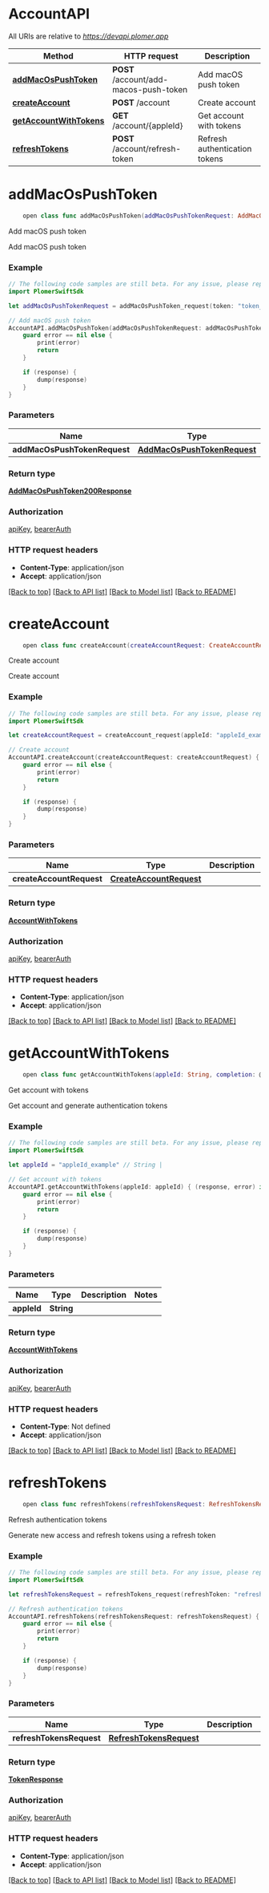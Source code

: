 # AccountAPI

All URIs are relative to *https://devapi.plomer.app*

Method | HTTP request | Description
------------- | ------------- | -------------
[**addMacOsPushToken**](AccountAPI.md#addmacospushtoken) | **POST** /account/add-macos-push-token | Add macOS push token
[**createAccount**](AccountAPI.md#createaccount) | **POST** /account | Create account
[**getAccountWithTokens**](AccountAPI.md#getaccountwithtokens) | **GET** /account/{appleId} | Get account with tokens
[**refreshTokens**](AccountAPI.md#refreshtokens) | **POST** /account/refresh-token | Refresh authentication tokens


# **addMacOsPushToken**
```swift
    open class func addMacOsPushToken(addMacOsPushTokenRequest: AddMacOsPushTokenRequest, completion: @escaping (_ data: AddMacOsPushToken200Response?, _ error: Error?) -> Void)
```

Add macOS push token

Add macOS push token

### Example
```swift
// The following code samples are still beta. For any issue, please report via http://github.com/OpenAPITools/openapi-generator/issues/new
import PlomerSwiftSdk

let addMacOsPushTokenRequest = addMacOsPushToken_request(token: "token_example") // AddMacOsPushTokenRequest | 

// Add macOS push token
AccountAPI.addMacOsPushToken(addMacOsPushTokenRequest: addMacOsPushTokenRequest) { (response, error) in
    guard error == nil else {
        print(error)
        return
    }

    if (response) {
        dump(response)
    }
}
```

### Parameters

Name | Type | Description  | Notes
------------- | ------------- | ------------- | -------------
 **addMacOsPushTokenRequest** | [**AddMacOsPushTokenRequest**](AddMacOsPushTokenRequest.md) |  | 

### Return type

[**AddMacOsPushToken200Response**](AddMacOsPushToken200Response.md)

### Authorization

[apiKey](../README.md#apiKey), [bearerAuth](../README.md#bearerAuth)

### HTTP request headers

 - **Content-Type**: application/json
 - **Accept**: application/json

[[Back to top]](#) [[Back to API list]](../README.md#documentation-for-api-endpoints) [[Back to Model list]](../README.md#documentation-for-models) [[Back to README]](../README.md)

# **createAccount**
```swift
    open class func createAccount(createAccountRequest: CreateAccountRequest, completion: @escaping (_ data: AccountWithTokens?, _ error: Error?) -> Void)
```

Create account

Create account

### Example
```swift
// The following code samples are still beta. For any issue, please report via http://github.com/OpenAPITools/openapi-generator/issues/new
import PlomerSwiftSdk

let createAccountRequest = createAccount_request(appleId: "appleId_example", email: "email_example", name: "name_example", enablePushNotifications: false, identityToken: "identityToken_example", authCode: "authCode_example") // CreateAccountRequest | 

// Create account
AccountAPI.createAccount(createAccountRequest: createAccountRequest) { (response, error) in
    guard error == nil else {
        print(error)
        return
    }

    if (response) {
        dump(response)
    }
}
```

### Parameters

Name | Type | Description  | Notes
------------- | ------------- | ------------- | -------------
 **createAccountRequest** | [**CreateAccountRequest**](CreateAccountRequest.md) |  | 

### Return type

[**AccountWithTokens**](AccountWithTokens.md)

### Authorization

[apiKey](../README.md#apiKey), [bearerAuth](../README.md#bearerAuth)

### HTTP request headers

 - **Content-Type**: application/json
 - **Accept**: application/json

[[Back to top]](#) [[Back to API list]](../README.md#documentation-for-api-endpoints) [[Back to Model list]](../README.md#documentation-for-models) [[Back to README]](../README.md)

# **getAccountWithTokens**
```swift
    open class func getAccountWithTokens(appleId: String, completion: @escaping (_ data: AccountWithTokens?, _ error: Error?) -> Void)
```

Get account with tokens

Get account and generate authentication tokens

### Example
```swift
// The following code samples are still beta. For any issue, please report via http://github.com/OpenAPITools/openapi-generator/issues/new
import PlomerSwiftSdk

let appleId = "appleId_example" // String | 

// Get account with tokens
AccountAPI.getAccountWithTokens(appleId: appleId) { (response, error) in
    guard error == nil else {
        print(error)
        return
    }

    if (response) {
        dump(response)
    }
}
```

### Parameters

Name | Type | Description  | Notes
------------- | ------------- | ------------- | -------------
 **appleId** | **String** |  | 

### Return type

[**AccountWithTokens**](AccountWithTokens.md)

### Authorization

[apiKey](../README.md#apiKey), [bearerAuth](../README.md#bearerAuth)

### HTTP request headers

 - **Content-Type**: Not defined
 - **Accept**: application/json

[[Back to top]](#) [[Back to API list]](../README.md#documentation-for-api-endpoints) [[Back to Model list]](../README.md#documentation-for-models) [[Back to README]](../README.md)

# **refreshTokens**
```swift
    open class func refreshTokens(refreshTokensRequest: RefreshTokensRequest, completion: @escaping (_ data: TokenResponse?, _ error: Error?) -> Void)
```

Refresh authentication tokens

Generate new access and refresh tokens using a refresh token

### Example
```swift
// The following code samples are still beta. For any issue, please report via http://github.com/OpenAPITools/openapi-generator/issues/new
import PlomerSwiftSdk

let refreshTokensRequest = refreshTokens_request(refreshToken: "refreshToken_example") // RefreshTokensRequest | 

// Refresh authentication tokens
AccountAPI.refreshTokens(refreshTokensRequest: refreshTokensRequest) { (response, error) in
    guard error == nil else {
        print(error)
        return
    }

    if (response) {
        dump(response)
    }
}
```

### Parameters

Name | Type | Description  | Notes
------------- | ------------- | ------------- | -------------
 **refreshTokensRequest** | [**RefreshTokensRequest**](RefreshTokensRequest.md) |  | 

### Return type

[**TokenResponse**](TokenResponse.md)

### Authorization

[apiKey](../README.md#apiKey), [bearerAuth](../README.md#bearerAuth)

### HTTP request headers

 - **Content-Type**: application/json
 - **Accept**: application/json

[[Back to top]](#) [[Back to API list]](../README.md#documentation-for-api-endpoints) [[Back to Model list]](../README.md#documentation-for-models) [[Back to README]](../README.md)

